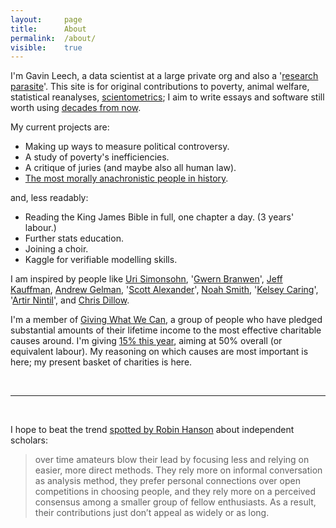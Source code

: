 ```yaml
---
layout: 	page
title: 		About
permalink:	/about/
visible:	true
---
```



I'm Gavin Leech, a data scientist at a large private org and also a '[research parasite][Parasite]'. This site is for original contributions to poverty, animal welfare, statistical reanalyses, [scientometrics][Sciento]; I aim to write essays and software still worth using [decades from now][LongContentIsLong].


My current projects are:

* Making up ways to measure political controversy.
* A study of poverty's inefficiencies.
* A critique of juries (and maybe also all human law).
* [The most morally anachronistic people in history][PridePrescience].

and, less readably:

* Reading the King James Bible in full, one chapter a day. (3 years' labour.)
* Further stats education.
* Joining a choir.
* Kaggle for verifiable modelling skills.


I am inspired by people like [Uri Simonsohn][Colada], '[Gwern Branwen](https://gwern.net)', [Jeff Kauffman](https://www.jefftk.com/index), [Andrew Gelman](http://andrewgelman.com/), '[Scott Alexander](http://slatestarcodex.com/)', [Noah Smith](noahpinionblog.blogspot.co.uk/), '[Kelsey Caring](http://theunitofcaring.tumblr.com/)', '[Artir Nintil](https://nintil.com/)', and [Chris Dillow](http://stumblingandmumbling.typepad.com/).


<a name="giving"></a>

I'm a member of [Giving What We Can][GWWC], a group of people who have pledged substantial amounts of their lifetime income to the most effective charitable causes around. I'm giving [15% this year][MyGiving], aiming at 50% overall (or equivalent labour). My reasoning on which causes are most important is <span data-toggle="tooltip" title="Forthcoming">here</span>; my present basket of charities is <span data-toggle="tooltip" title="Forthcoming">here</span>. 

<br>

---

<br>

I hope to beat the trend [spotted by Robin Hanson][Doom] about independent scholars:

> over time amateurs blow their lead by focusing less and relying on easier, more direct methods. They rely more on informal conversation as analysis method, they prefer personal connections over open competitions in choosing people, and they rely more on a perceived consensus among a smaller group of fellow enthusiasts. As a result, their contributions just don’t appeal as widely or as long.

<br><br>

<script src="/js/jquery.min.js" ></script>
<script src="/js/tooltip.js"></script>

<script>
  $(document).ready(function(){
      $('[data-toggle="tooltip"]').tooltip( { animations: true, html:true , trigger:"click hover", placement:"below" } );
  });
</script>


[Parasite]:				http://blogs.sciencemag.org/pipeline/archives/2016/01/22/attack-of-the-research-parasites
[Sciento]:				https://en.wikipedia.org/wiki/Scientometrics
[LongContentIsLong]:	http://www.gwern.net/About#long-content
[Colada]:				http://datacolada.org/
[GWWC]:					https://www.givingwhatwecan.org/
[MyGiving]:				https://www.givingwhatwecan.org/igivedisplay?publicid=7778&publicauth=747719919
[Doom]:					http://www.overcomingbias.com/2016/12/chip-away-at-hard-problems.html
[PridePrescience]:		https://docs.google.com/spreadsheets/d/1c2NrUwnWR-emBf6QGwVeTjkma67Ibeb9eGp4eYvnWmE/edit?usp=sharing